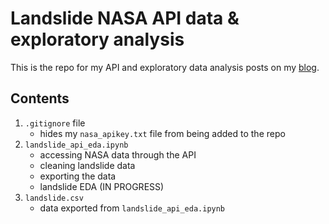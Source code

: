 # Landslide NASA API data & exploratory analysis

This is the repo for my API and exploratory data analysis posts on my [blog](https://katelynnelson38.github.io/stat386-projects/).

## Contents

1. `.gitignore` file
    - hides my `nasa_apikey.txt` file from being added to the repo
2. `landslide_api_eda.ipynb`
    - accessing NASA data through the API
    - cleaning landslide data
    - exporting the data
    - landslide EDA (IN PROGRESS)
3. `landslide.csv`
    - data exported from `landslide_api_eda.ipynb`
